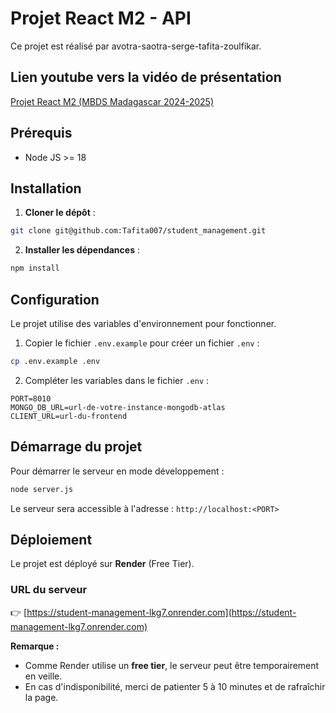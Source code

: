 # Projet React M2 - API

Ce projet est réalisé par avotra-saotra-serge-tafita-zoulfikar.

## Lien youtube vers la vidéo de présentation
[Projet React M2 (MBDS Madagascar 2024-2025)](https://www.youtube.com/watch?v=uS9Om1wSut0)

## Prérequis

- Node JS >= 18

## Installation

1. **Cloner le dépôt** :

```bash
git clone git@github.com:Tafita007/student_management.git
```

2. **Installer les dépendances** :

```bash
npm install
```

## Configuration

Le projet utilise des variables d'environnement pour fonctionner.

1. Copier le fichier `.env.example` pour créer un fichier `.env` :

```bash
cp .env.example .env
```

2. Compléter les variables dans le fichier `.env` :

```
PORT=8010
MONGO_DB_URL=url-de-votre-instance-mongodb-atlas
CLIENT_URL=url-du-frontend
```

## Démarrage du projet

Pour démarrer le serveur en mode développement :

```bash
node server.js
```

Le serveur sera accessible à l'adresse : `http://localhost:<PORT>`

## Déploiement

Le projet est déployé sur **Render** (Free Tier).

### URL du serveur

👉 [https://student-management-lkg7.onrender.com](https://student-management-lkg7.onrender.com)

**Remarque :**

- Comme Render utilise un **free tier**, le serveur peut être temporairement en veille.
- En cas d'indisponibilité, merci de patienter 5 à 10 minutes et de rafraîchir la page.